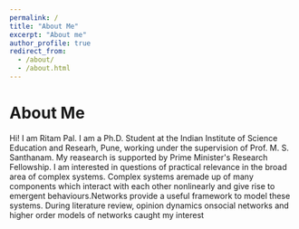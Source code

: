 ```yaml
---
permalink: /
title: "About Me"
excerpt: "About me"
author_profile: true
redirect_from: 
  - /about/
  - /about.html
---
```


About Me
========


Hi! I am Ritam Pal. I am a Ph.D. Student at the Indian Institute of Science Education and Researh, Pune, working under the supervision of Prof. M. S. Santhanam. My reasearch is supported by Prime Minister's Research Fellowship. I am interested in questions of practical relevance in the broad area of complex systems.  Complex systems aremade up of many components which interact with each other nonlinearly and give rise to emergent behaviours.Networks provide a useful framework to model these systems.  During literature review, opinion dynamics onsocial networks and higher order models of networks caught my interest 

